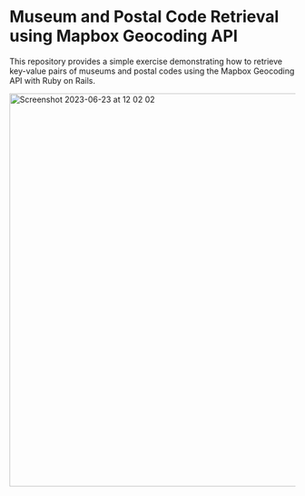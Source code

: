 # Museum and Postal Code Retrieval using Mapbox Geocoding API

This repository provides a simple exercise demonstrating how to retrieve key-value pairs of museums and postal codes using the Mapbox Geocoding API with Ruby on Rails.


<img width="691" alt="Screenshot 2023-06-23 at 12 02 02" src="https://github.com/aritafernandes/museums-api/assets/127790464/39269ec5-1888-42d3-b54d-fbb6746b5e25">
